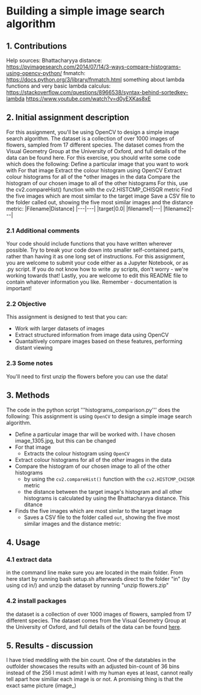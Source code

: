 # Building a simple image search algorithm

## 1. Contributions
Help sources:
Bhattacharyya distance: https://pyimagesearch.com/2014/07/14/3-ways-compare-histograms-using-opencv-python/
fnmatch: https://docs.python.org/3/library/fnmatch.html
something about lambda functions and very basic lambda calculus:
https://stackoverflow.com/questions/8966538/syntax-behind-sortedkey-lambda
https://www.youtube.com/watch?v=d0yEXKas8xE

## 2. Initial assignment description
For this assignment, you'll be using OpenCV to design a simple image search algorithm.
The dataset is a collection of over 1000 images of flowers, sampled from 17 different species. The dataset comes from the Visual Geometry Group at the University of Oxford, and full details of the data can be found here.
For this exercise, you should write some code which does the following:
Define a particular image that you want to work with
For that image
Extract the colour histogram using OpenCV
Extract colour histograms for all of the *other images in the data
Compare the histogram of our chosen image to all of the other histograms
For this, use the cv2.compareHist() function with the cv2.HISTCMP_CHISQR metric
Find the five images which are most similar to the target image
Save a CSV file to the folder called out, showing the five most similar images and the distance metric:
|Filename|Distance]
|---|---|
|target|0.0|
|filename1|---|
|filename2|---|

### 2.1 Additional comments
Your code should include functions that you have written wherever possible. Try to break your code down into smaller self-contained parts, rather than having it as one long set of instructions.
For this assignment, you are welcome to submit your code either as a Jupyter Notebook, or as .py script. If you do not know how to write .py scripts, don't worry - we're working towards that!
Lastly, you are welcome to edit this README file to contain whatever information you like. Remember - documentation is important!

### 2.2 Objective
This assignment is designed to test that you can:
- Work with larger datasets of images
- Extract structured information from image data using OpenCV
- Quantaitively compare images based on these features, performing distant viewing
### 2.3 Some notes
You'll need to first unzip the flowers before you can use the data!



## 3. Methods
The code in the python script '''histograms_comparison.py''' does the following:
This assignment is using ```OpenCV``` to design a simple image search algorithm.
- Define a particular image thar will be worked with. I have chosen image_1305.jpg, but this can be changed
- For that image
  - Extracts the colour histogram using ```OpenCV```
- Extract colour histograms for all of the *other* images in the data 
- Compare the histogram of our chosen image to all of the other histograms 
  - by using the ```cv2.compareHist()``` function with the ```cv2.HISTCMP_CHISQR``` metric
  - the distance between the target image's histogram and all other histograms is calculated by using the Bhattacharyya distance. This ditance 
- Finds the five images which are most simlar to the target image
  - Saves a CSV file to the folder called ```out```, showing the five most similar images and the distance metric:

## 4. Usage
### 4.1 extract data
in the command line make sure you are located in the main folder. From here start by running bash setup.sh
afterwards direct to the folder "in" (by using cd in/) and unzip the dataset by running "unzip flowers.zip"

### 4.2 install packages
the dataset is a collection of over 1000 images of flowers, sampled from 17 different species. The dataset comes from the Visual Geometry Group at the University of Oxford, and full details of the data can be found [here](https://www.robots.ox.ac.uk/~vgg/data/flowers/17/).



## 5. Results - discussion
I have tried meddling with the bin count. 
One of the datatables in the outfolder showcases the results
with an adjusted bin-count of 36 bins instead of the 256
I must admit I with my human eyes at least, cannot really tell apart how similiar each image is or not.
A promising thing is that the exact same picture (image_)
